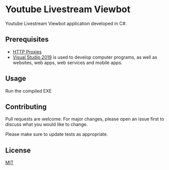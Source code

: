 # Youtube Livestream Viewbot

Youtube Livestream Viewbot application developed in C#.

## Prerequisites

* [HTTP Proxies](https://proxyscrape.com/free-proxy-list)
* [Visual Studio 2019](https://visualstudio.microsoft.com/vs/) is used to develop computer programs, as well as websites, web apps, web services and mobile apps.

## Usage

Run the compiled EXE

## Contributing
Pull requests are welcome. For major changes, please open an issue first to discuss what you would like to change.

Please make sure to update tests as appropriate.

## License
[MIT](https://choosealicense.com/licenses/mit/)
